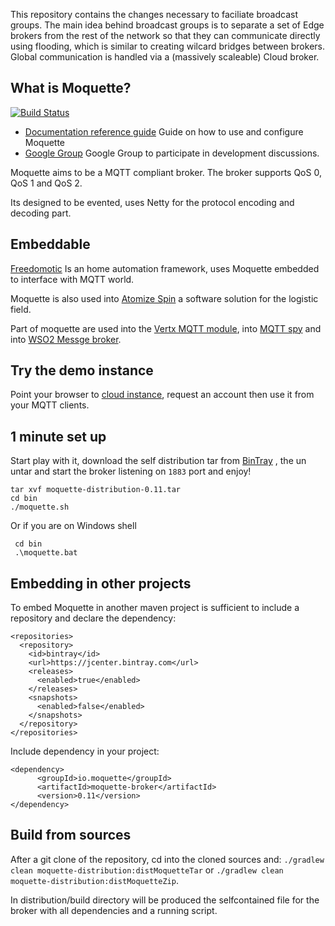 
This repository contains the changes necessary to faciliate broadcast groups.
The main idea behind broadcast groups is to separate a set of Edge brokers from the rest of the network so that they can communicate directly using flooding, which is similar to creating wilcard bridges between brokers.
Global communication is handled via a (massively scaleable) Cloud broker.

## What is Moquette?

[![Build Status](https://api.travis-ci.org/andsel/moquette.svg?branch=master)](https://travis-ci.org/andsel/moquette)

* [Documentation reference guide](http://andsel.github.io/moquette/) Guide on how to use and configure Moquette
* [Google Group](https://groups.google.com/forum/#!forum/moquette-mqtt) Google Group to participate in development discussions.

Moquette aims to be a MQTT compliant broker. The broker supports QoS 0, QoS 1 and QoS 2.

Its designed to be evented, uses Netty for the protocol encoding and decoding part.
 
## Embeddable

[Freedomotic](http://www.freedomotic.com/) Is an home automation framework, uses Moquette embedded to interface with MQTT world.

Moquette is also used into [Atomize Spin](http://atomizesoftware.com/spin) a software solution for the logistic field.

Part of moquette are used into the [Vertx MQTT module](https://github.com/giovibal/vertx-mqtt-broker-mod), into [MQTT spy](http://kamilfb.github.io/mqtt-spy/)
and into [WSO2 Messge broker](http://techexplosives-pamod.blogspot.it/2014/05/mqtt-transport-architecture-wso2-mb-3x.html).

## Try the demo instance

Point your browser to [cloud instance](http://broker.moquette.io), request an account then use it from your MQTT clients.

## 1 minute set up

Start play with it, download the self distribution tar from [BinTray](https://bintray.com/artifact/download/andsel/generic/moquette-distribution-0.11.tar) ,
the un untar and start the broker listening on `1883` port and enjoy!

```
tar xvf moquette-distribution-0.11.tar
cd bin
./moquette.sh
```

Or if you are on Windows shell

```
 cd bin
 .\moquette.bat
```

## Embedding in other projects

To embed Moquette in another maven project is sufficient to include a repository and declare the dependency: 

```
<repositories>
  <repository>
    <id>bintray</id>
    <url>https://jcenter.bintray.com</url>
    <releases>
      <enabled>true</enabled>
    </releases>
    <snapshots>
      <enabled>false</enabled>
    </snapshots>
  </repository>
</repositories>
```

Include dependency in your project: 

```
<dependency>
      <groupId>io.moquette</groupId>
      <artifactId>moquette-broker</artifactId>
      <version>0.11</version>
</dependency>
```

## Build from sources


After a git clone of the repository, cd into the cloned sources and: `./gradlew clean moquette-distribution:distMoquetteTar` or
`./gradlew clean moquette-distribution:distMoquetteZip`.


In distribution/build directory will be produced the selfcontained file for the broker with all dependencies and a running script. 
  
